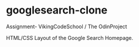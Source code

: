 # googlesearch-clone

Assignment- VikingCodeSchool / The OdinProject

HTML/CSS Layout of the Google Search Homepage. 
